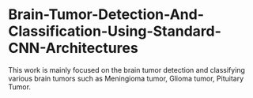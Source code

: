 # Brain-Tumor-Detection-And-Classification-Using-Standard-CNN-Architectures
This work is mainly focused on the brain tumor detection and classifying various brain tumors such as Meningioma tumor, Glioma tumor, Pituitary Tumor.
